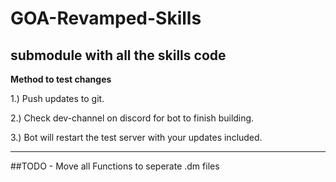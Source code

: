 # GOA-Revamped-Skills
submodule with all the skills code
---

**Method to test changes**

 1.) Push updates to git.

 2.) Check dev-channel on discord for bot to finish building.

 3.) Bot will restart the test server with your updates included.


---
##TODO 
	- Move all Functions to seperate .dm files
